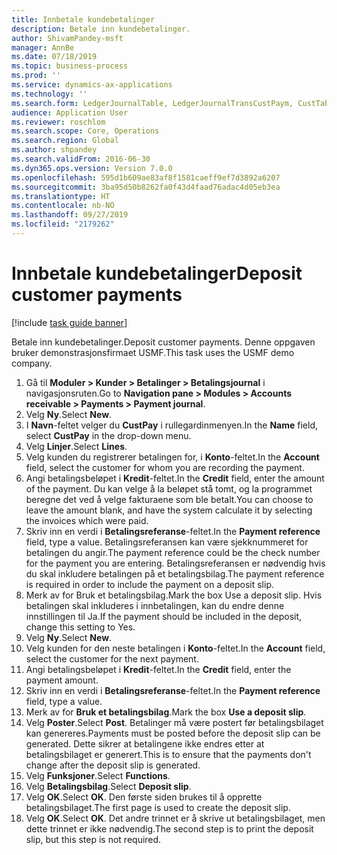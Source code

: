 ```yaml
---
title: Innbetale kundebetalinger
description: Betale inn kundebetalinger.
author: ShivamPandey-msft
manager: AnnBe
ms.date: 07/18/2019
ms.topic: business-process
ms.prod: ''
ms.service: dynamics-ax-applications
ms.technology: ''
ms.search.form: LedgerJournalTable, LedgerJournalTransCustPaym, CustTableLookup
audience: Application User
ms.reviewer: roschlom
ms.search.scope: Core, Operations
ms.search.region: Global
ms.author: shpandey
ms.search.validFrom: 2016-06-30
ms.dyn365.ops.version: Version 7.0.0
ms.openlocfilehash: 595d1b609ae83af8f1581caeff9ef7d3892a6207
ms.sourcegitcommit: 3ba95d50b8262fa0f43d4faad76adac4d05eb3ea
ms.translationtype: HT
ms.contentlocale: nb-NO
ms.lasthandoff: 09/27/2019
ms.locfileid: "2179262"
---
```

# <a name="deposit-customer-payments"></a><span data-ttu-id="c13d5-103">Innbetale kundebetalinger</span><span class="sxs-lookup"><span data-stu-id="c13d5-103">Deposit customer payments</span></span>

[!include [task guide banner](../../includes/task-guide-banner.md)]

<span data-ttu-id="c13d5-104">Betale inn kundebetalinger.</span><span class="sxs-lookup"><span data-stu-id="c13d5-104">Deposit customer payments.</span></span> <span data-ttu-id="c13d5-105">Denne oppgaven bruker demonstrasjonsfirmaet USMF.</span><span class="sxs-lookup"><span data-stu-id="c13d5-105">This task uses the USMF demo company.</span></span>

1. <span data-ttu-id="c13d5-106">Gå til **Moduler > Kunder > Betalinger > Betalingsjournal** i navigasjonsruten.</span><span class="sxs-lookup"><span data-stu-id="c13d5-106">Go to **Navigation pane > Modules > Accounts receivable > Payments > Payment journal**.</span></span>
2. <span data-ttu-id="c13d5-107">Velg **Ny**.</span><span class="sxs-lookup"><span data-stu-id="c13d5-107">Select **New**.</span></span>
3. <span data-ttu-id="c13d5-108">I **Navn**-feltet velger du **CustPay** i rullegardinmenyen.</span><span class="sxs-lookup"><span data-stu-id="c13d5-108">In the **Name** field, select **CustPay** in the drop-down menu.</span></span>
4. <span data-ttu-id="c13d5-109">Velg **Linjer**.</span><span class="sxs-lookup"><span data-stu-id="c13d5-109">Select **Lines**.</span></span>
5. <span data-ttu-id="c13d5-110">Velg kunden du registrerer betalingen for, i **Konto**-feltet.</span><span class="sxs-lookup"><span data-stu-id="c13d5-110">In the **Account** field, select the customer for whom you are recording the payment.</span></span>
6. <span data-ttu-id="c13d5-111">Angi betalingsbeløpet i **Kredit**-feltet.</span><span class="sxs-lookup"><span data-stu-id="c13d5-111">In the **Credit** field, enter the amount of the payment.</span></span> <span data-ttu-id="c13d5-112">Du kan velge å la beløpet stå tomt, og la programmet beregne det ved å velge fakturaene som ble betalt.</span><span class="sxs-lookup"><span data-stu-id="c13d5-112">You can choose to leave the amount blank, and have the system calculate it by selecting the invoices which were paid.</span></span>  
7. <span data-ttu-id="c13d5-113">Skriv inn en verdi i **Betalingsreferanse**-feltet.</span><span class="sxs-lookup"><span data-stu-id="c13d5-113">In the **Payment reference** field, type a value.</span></span> <span data-ttu-id="c13d5-114">Betalingsreferansen kan være sjekknummeret for betalingen du angir.</span><span class="sxs-lookup"><span data-stu-id="c13d5-114">The payment reference could be the check number for the payment you are entering.</span></span> <span data-ttu-id="c13d5-115">Betalingsreferansen er nødvendig hvis du skal inkludere betalingen på et betalingsbilag.</span><span class="sxs-lookup"><span data-stu-id="c13d5-115">The payment reference is required in order to include the payment on a deposit slip.</span></span>  
8. <span data-ttu-id="c13d5-116">Merk av for Bruk et betalingsbilag.</span><span class="sxs-lookup"><span data-stu-id="c13d5-116">Mark the box Use a deposit slip.</span></span> <span data-ttu-id="c13d5-117">Hvis betalingen skal inkluderes i innbetalingen, kan du endre denne innstillingen til Ja.</span><span class="sxs-lookup"><span data-stu-id="c13d5-117">If the payment should be included in the deposit, change this setting to Yes.</span></span>  
9. <span data-ttu-id="c13d5-118">Velg **Ny**.</span><span class="sxs-lookup"><span data-stu-id="c13d5-118">Select **New**.</span></span>
10. <span data-ttu-id="c13d5-119">Velg kunden for den neste betalingen i **Konto**-feltet.</span><span class="sxs-lookup"><span data-stu-id="c13d5-119">In the **Account** field, select the customer for the next payment.</span></span>
11. <span data-ttu-id="c13d5-120">Angi betalingsbeløpet i **Kredit**-feltet.</span><span class="sxs-lookup"><span data-stu-id="c13d5-120">In the **Credit** field, enter the payment amount.</span></span>
12. <span data-ttu-id="c13d5-121">Skriv inn en verdi i **Betalingsreferanse**-feltet.</span><span class="sxs-lookup"><span data-stu-id="c13d5-121">In the **Payment reference** field, type a value.</span></span>
13. <span data-ttu-id="c13d5-122">Merk av for **Bruk et betalingsbilag**.</span><span class="sxs-lookup"><span data-stu-id="c13d5-122">Mark the box **Use a deposit slip**.</span></span>
14. <span data-ttu-id="c13d5-123">Velg **Poster**.</span><span class="sxs-lookup"><span data-stu-id="c13d5-123">Select **Post**.</span></span> <span data-ttu-id="c13d5-124">Betalinger må være postert før betalingsbilaget kan genereres.</span><span class="sxs-lookup"><span data-stu-id="c13d5-124">Payments must be posted before the deposit slip can be generated.</span></span> <span data-ttu-id="c13d5-125">Dette sikrer at betalingene ikke endres etter at betalingsbilaget er generert.</span><span class="sxs-lookup"><span data-stu-id="c13d5-125">This is to ensure that the payments don't change after the deposit slip is generated.</span></span>  
15. <span data-ttu-id="c13d5-126">Velg **Funksjoner**.</span><span class="sxs-lookup"><span data-stu-id="c13d5-126">Select **Functions**.</span></span>
16. <span data-ttu-id="c13d5-127">Velg **Betalingsbilag**.</span><span class="sxs-lookup"><span data-stu-id="c13d5-127">Select **Deposit slip**.</span></span>
17. <span data-ttu-id="c13d5-128">Velg **OK**.</span><span class="sxs-lookup"><span data-stu-id="c13d5-128">Select **OK**.</span></span> <span data-ttu-id="c13d5-129">Den første siden brukes til å opprette betalingsbilaget.</span><span class="sxs-lookup"><span data-stu-id="c13d5-129">The first page is used to create the deposit slip.</span></span>  
18. <span data-ttu-id="c13d5-130">Velg **OK**.</span><span class="sxs-lookup"><span data-stu-id="c13d5-130">Select **OK**.</span></span> <span data-ttu-id="c13d5-131">Det andre trinnet er å skrive ut betalingsbilaget, men dette trinnet er ikke nødvendig.</span><span class="sxs-lookup"><span data-stu-id="c13d5-131">The second step is to print the deposit slip, but this step is not required.</span></span>  

